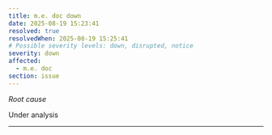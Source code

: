 ```yaml
---
title: m.e. doc down
date: 2025-08-19 15:23:41
resolved: true
resolvedWhen: 2025-08-19 15:25:41
# Possible severity levels: down, disrupted, notice
severity: down
affected:
  - m.e. doc
section: issue
---
```


*Root cause*

Under analysis

---


